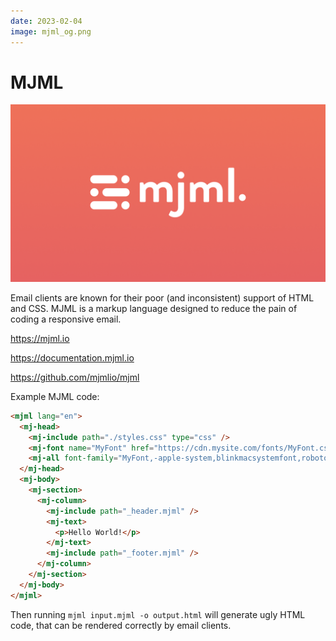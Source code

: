 ```yaml
---
date: 2023-02-04
image: mjml_og.png
---
```


# MJML

![MJML logo](mjml.png)

Email clients are known for their poor (and inconsistent) support of HTML and CSS.
MJML is a markup language designed to reduce the pain of coding a responsive email.

https://mjml.io

https://documentation.mjml.io

https://github.com/mjmlio/mjml

Example MJML code:

```html
<mjml lang="en">
  <mj-head>
    <mj-include path="./styles.css" type="css" />
    <mj-font name="MyFont" href="https://cdn.mysite.com/fonts/MyFont.css" />
    <mj-all font-family="MyFont,-apple-system,blinkmacsystemfont,roboto,helvetica neue,segoe ui,arial,sans-serif"></mj-all>
  </mj-head>
  <mj-body>
    <mj-section>
      <mj-column>
        <mj-include path="_header.mjml" />
        <mj-text>
          <p>Hello World!</p>
        </mj-text>
        <mj-include path="_footer.mjml" />
      </mj-column>
    </mj-section>
  </mj-body>
</mjml>
```

Then running `mjml input.mjml -o output.html` will generate ugly HTML code,
that can be rendered correctly by email clients.
